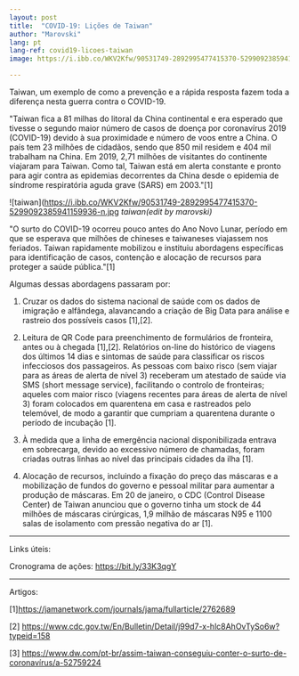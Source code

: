 ```yaml
---
layout: post
title:  "COVID-19: Lições de Taiwan"
author: "Marovski"
lang: pt
lang-ref: covid19-licoes-taiwan
image: https://i.ibb.co/WKV2Kfw/90531749-2892995477415370-5299092385941159936-n.jpg

---
```




Taiwan, um exemplo de como a prevenção e a rápida resposta fazem toda a diferença nesta guerra contra o COVID-19.

"Taiwan fica a 81 milhas do litoral da China continental e era esperado que tivesse o segundo maior número de casos de doença por coronavírus 2019 (COVID-19) devido à sua proximidade e número de voos entre a China. O país tem 23 milhões de cidadãos, sendo que 850 mil residem e 404 mil trabalham na China. Em 2019, 2,71 milhões de visitantes do continente viajaram para Taiwan. Como tal, Taiwan está em alerta constante e pronto para agir contra as epidemias decorrentes da China desde o epidemia de síndrome respiratória aguda grave (SARS) em 2003."[1]

![taiwan](https://i.ibb.co/WKV2Kfw/90531749-2892995477415370-5299092385941159936-n.jpg
_taiwan(edit by marovski)_

"O surto do COVID-19 ocorreu pouco antes do Ano Novo Lunar, período em que se esperava que milhões de chineses e taiwaneses viajassem nos feriados. Taiwan rapidamente mobilizou e instituiu abordagens específicas para identificação de casos, contenção e alocação de recursos para proteger a saúde pública."[1]

Algumas dessas abordagens passaram por:

1) Cruzar os dados do sistema nacional de saúde com os dados de imigração e alfândega, alavancando a criação de Big Data para análise e rastreio dos possíveis casos [1],[2].

2) Leitura de QR Code para preenchimento de formulários de fronteira, antes ou à chegada [1],[2]. Relatórios on-line do histórico de viagens dos últimos 14 dias e sintomas de saúde para classificar os riscos infecciosos dos passageiros. As pessoas com baixo risco (sem viajar para as áreas de alerta de nível 3) receberam um atestado de saúde via SMS (short message service), facilitando o controlo de fronteiras; aqueles com maior risco (viagens recentes para áreas de alerta de nível 3) foram colocados em quarentena em casa e rastreados pelo telemóvel, de modo a garantir que cumpriam a quarentena durante o período de incubação [1].

4) À medida que a linha de emergência nacional disponibilizada entrava em sobrecarga, devido ao excessivo número de chamadas, foram criadas outras linhas ao nível das principais cidades da ilha [1].

5) Alocação de recursos, incluindo a fixação do preço das máscaras e a mobilização de fundos do governo e pessoal militar para aumentar a produção de máscaras. Em 20 de janeiro, o CDC (Control Disease Center) de Taiwan anunciou que o governo tinha um stock de 44 milhões de máscaras cirúrgicas, 1,9 milhão de máscaras N95 e 1100 salas de isolamento com pressão negativa do ar [1].
---
Links úteis:

Cronograma de ações: https://bit.ly/33K3qgY

---

Artigos:

[1]https://jamanetwork.com/journals/jama/fullarticle/2762689

[2] https://www.cdc.gov.tw/En/Bulletin/Detail/j99d7-x-hlc8AhOvTySo6w?typeid=158

[3] https://www.dw.com/pt-br/assim-taiwan-conseguiu-conter-o-surto-de-coronavírus/a-52759224

